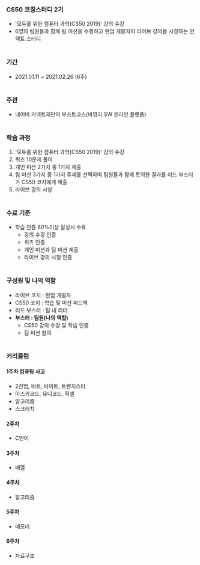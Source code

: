 ### CS50 코칭스터디 2기
- '모두를 위한 컴퓨터 과학(CS50 2019)' 강의 수강
- 6명의 팀원들과 함께 팀 미션을 수행하고 현업 개발자의 라이브 강의를 시청하는 언택트 스터디<br><br>

### 기간
- 2021.01.11 ~ 2021.02.26 (6주)<br><br>

### 주관
- 네이버 커넥트재단의 부스트코스(비영리 SW 온라인 플랫폼)<br><br>

### 학습 과정
1. '모두를 위한 컴퓨터 과학(CS50 2019)' 강의 수강
2. 퀴즈 10문제 풀이
3. 개인 미션 2가지 중 1가지 제출
4. 팀 미션 3가지 중 1가지 주제를 선택하여 팀원들과 함께 토의한 결과를 리드 부스터가 CS50 코치에게 제출
5. 라이브 강의 시청 <br><br>


### 수료 기준
- 학습 인증 80%이상 달성시 수료
  - 강의 수강 인증
  - 퀴즈 인증
  - 개인 미션과 팀 미션 제출
  - 라이브 강의 시청 인증<br><br>
    

### 구성원 및 나의 역할
- 라이브 코치 : 현업 개발자
- CS50 코치 : 학습 및 미션 피드백
- 리드 부스터 : 팀 내 리더
- **부스터 : 팀원(나의 역할)**
    - CS50 강의 수강 및 학습 인증
    - 팀 미션 참여<br><br>

### 커리큘럼
#### 1주차 컴퓨팅 사고
- 2진법, 비트, 바이트, 트랜지스터
- 아스키코드, 유니코드, 픽셀
- 알고리즘
- 스크래치
#### 2주차 
- C언어
#### 3주차 
- 배열
#### 4주차 
- 알고리즘
#### 5주차 
- 메모리
#### 6주차 
- 자료구조

   


